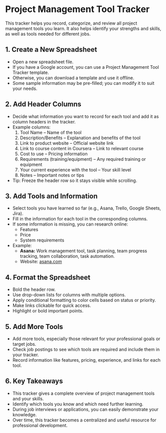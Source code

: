 # Project Management Tool Tracker

This tracker helps you record, categorize, and review all project management tools you learn. It also helps identify your strengths and skills, as well as tools needed for different jobs.

## 1. Create a New Spreadsheet
- Open a new spreadsheet file.
- If you have a Google account, you can use a Project Management Tool Tracker template.
- Otherwise, you can download a template and use it offline.
- Some sample information may be pre-filled; you can modify it to suit your needs.

## 2. Add Header Columns
- Decide what information you want to record for each tool and add it as column headers in the tracker.
- Example columns:
  1. Tool Name – Name of the tool
  2. Description/Benefits – Explanation and benefits of the tool
  3. Link to product website – Official website link
  4. Link to course content in Coursera – Link to relevant course
  5. Cost to use – Pricing information
  6. Requirements (training/equipment) – Any required training or equipment
  7. Your current experience with the tool – Your skill level
  8. Notes – Important notes or tips
- Tip: Freeze the header row so it stays visible while scrolling.

## 3. Add Tools and Information
- Select tools you have learned so far (e.g., Asana, Trello, Google Sheets, Jira).
- Fill in the information for each tool in the corresponding columns.
- If some information is missing, you can research online:
  - Features
  - Price
  - System requirements
- Example:
  - **Asana:** Work management tool, task planning, team progress tracking, team collaboration, task automation.
  - Website: [asana.com](https://asana.com)

## 4. Format the Spreadsheet
- Bold the header row.
- Use drop-down lists for columns with multiple options.
- Apply conditional formatting to color cells based on status or priority.
- Make links clickable for quick access.
- Highlight or bold important points.

## 5. Add More Tools
- Add more tools, especially those relevant for your professional goals or target jobs.
- Check job postings to see which tools are required and include them in your tracker.
- Record information like features, pricing, experience, and links for each tool.

## 6. Key Takeaways
- This tracker gives a complete overview of project management tools and your skills.
- Identify which tools you know and which need further learning.
- During job interviews or applications, you can easily demonstrate your knowledge.
- Over time, this tracker becomes a centralized and useful resource for professional development.

